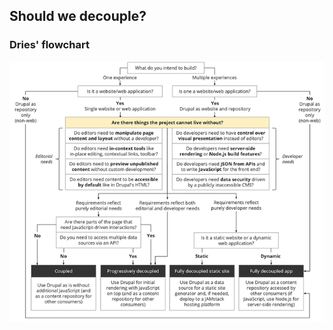 ## Should we decouple?


<!-- .element: data-background-color="#fff" -->
### Dries' flowchart
![Dries' Flowchart](images/decouple-2019-flowchart-full.png)